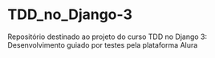 # TDD_no_Django-3
Repositório destinado ao projeto do curso TDD no Django 3: Desenvolvimento guiado por testes pela plataforma Alura
